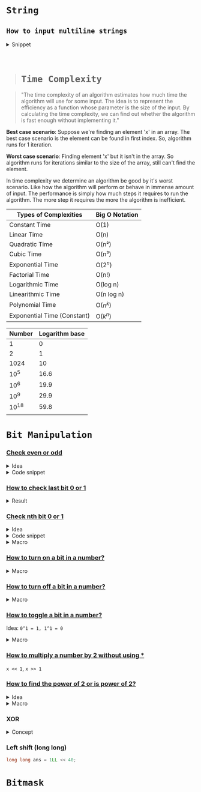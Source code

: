 # **```String```**

## ```How to input multiline strings```

<details>
<summary>Snippet</summary>

```cpp
string str;
int n;
cin >> n;

cin.ignore(); // ignore the first '\n' after test case 'n' input
for(int i = 1; i <= n; ++i)
{
    getline(cin, str);
    cout << str << endl;
}
```
</details>


&nbsp;

> # **```Time Complexity```**

> "The time complexity of an algorithm estimates how much time the algorithm will use for some input. The idea is to represent the efficiency as a function whose parameter is the size of the input. By calculating the time complexity, we can find out whether the algorithm is fast enough without implementing it."

**Best case scenario**: Suppose we're finding an element 'x' in an array. The best case scenario is the element can be found in first index. So, algorithm runs for 1 iteration.  

**Worst case scenario**: Finding element 'x' but it isn't in the array. So algorithm runs for iterations similar to the size of the array, still can't find the element.

In time complexity we determine an algorithm be good by it's worst scenario. Like how the algorithm will perform or behave in immense amount of input. The performance is simply how much steps it requires to run the algorithm. The more step it requires the more the algorithm is inefficient.


| Types of Complexities       | Big O Notation |
| --------------------------- | -------------- |
| Constant Time               | O(1)           |
| Linear Time                 | O(n)           |
| Quadratic Time              | O(n²)          |
| Cubic Time                  | O(n³)          |
| Exponential Time            | O($2^n$)       |
| Factorial Time              | O(n!)          |
| Logarithmic Time            | O(log n)       |
| Linearithmic Time           | O(n log n)     |
| Polynomial Time             | O($n^k$)       |
| Exponential Time (Constant) | O($k^n$)       |

| Number    | Logarithm base |
| --------- | -------------- |
| 1         | 0              |
| 2         | 1              |
| 1024      | 10             |
| $10^5$    | 16.6           |
| $10^6$    | 19.9           |
| $10^9$    | 29.9           |
| $10^{18}$ | 59.8           |
|           |

# **```Bit Manipulation```**

### <ins>Check even or odd</ins>

<details>
<summary>Idea</summary>

All the odd number has '1' as last bit. If the last bit is 1 then it is odd otherwise 0.
</details>

<details>
<summary>Code snippet</summary>

```cpp
if(x & 1) cout << "Odd number\n";
else cout << "Even number\n";
```
</details>

### <ins>How to check last bit 0 or 1</ins>

<details>
<summary>Result</summary>

```cpp
bool lastBit = (x & 1);
if(lastBit) cout << "Last bit is 1\n";
else cout << "Last bit is 0\n";
```
</details>


### <ins>Check nth bit 0 or 1</ins>

<details>
<summary>Idea</summary>

কোন bit যেমন আছে তেমনটা রাখতে চাইলে (bit & 1) অথবা (bit | 0) করতে হবে । 
</details>

<details>
<summary>Code snippet</summary>

```cpp
bool nthBit = (number >> n) & 1;
cout << nthBit << endl;
```
</details>

<details>
<summary>Macro</summary>

```cpp
#define kth_bit(x, k) (x >> k) & 1
```
</details>


### <ins>How to turn on a bit in a number?</ins>

<details>
<summary>Macro</summary>

```cpp
#define on_kth_bit(x, k) (x | (1 << k))
```
</details>

### <ins>How to turn off a bit in a number?</ins>

<details>
<summary>Macro</summary>

```cpp
#define off_kth_bit(x, k) (x & (~(1 << k)))
```
</details>

### <ins>How to toggle a bit in a number?</ins>
Idea: ```0^1 = 1, 1^1 = 0```

<details>
<summary>Macro</summary>

```cpp
#define toggle_kth_bit(x, k) (x ^ (1 << k))
```
</details>


### <ins>How to multiply a number by 2 without using * </ins>
```x << 1```, ```x >> 1```

### <ins>How to find the power of 2 or is power of 2?</ins>

<details>
<summary>Idea</summary>

A number that is poewr of 2, contains single bit '1'.
</details>

<details>
<summary>Macro</summary>

```cpp
#define is_power_of_two(x) 
```
</details>

### XOR
<details>
<summary>Concept</summary>

**XOR of similar bit is 0**  
```
0 ^ 0 = 0  
1 ^ 1 = 0  
0 ^ 1 = 1  
1 ^ 0 = 1
```

Formula 1: ```x << k = x * (2^k)```  
Formula 2: ```x >> k = x / (2^k)```
</details>


### Left shift (long long)
```cpp
long long ans = 1LL << 40;
```

# **```Bitmask```**
    


